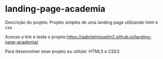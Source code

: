 # landing-page-academia

Descrição do projeto:
Projeto simples de uma landing page utilizando html e css

Acesse o link e teste o projeto:https://gabrielmiquelin2.github.io/landing-page-academia/


Para desenvolver esse projeto eu utilizei: HTML5 e CSS3
